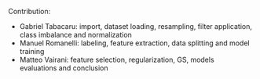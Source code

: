Contribution:
- Gabriel Tabacaru: import, dataset loading, resampling, filter application, class imbalance and normalization
- Manuel Romanelli: labeling, feature extraction, data splitting and model training
- Matteo Vairani: feature selection, regularization, GS, models evaluations and conclusion
